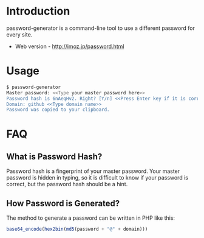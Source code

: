 Introduction
============

password-generator is a command-line tool to use a different password for every site.

* Web version - http://imoz.jp/password.html

Usage
=====

```sh
$ password-generator 
Master password: <<Type your master password here>>
Password hash is 6nAeqHv2. Right? [Y/n] <<Press Enter key if it is correct.>>
Domain: github <<Type domain name>>
Password was copied to your clipboard.
```

FAQ
===

What is Password Hash?
----------------------

Password hash is a fingerprint of your master password.
Your master password is hidden in typing, so it is difficult to know if your password is correct, but the password hash should be a hint.

How Password is Generated?
--------------------------

The method to generate a password can be written in PHP like this:

```php
base64_encode(hex2bin(md5(password + "@" + domain)))
```
